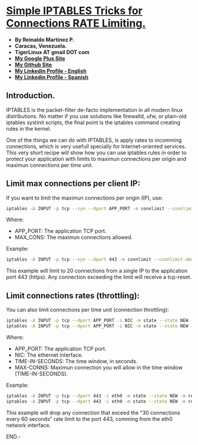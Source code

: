 # [Simple IPTABLES Tricks for Connections RATE Limiting.](http://tigerlinux.github.io)

- **By Reinaldo Martínez P.**
- **Caracas, Venezuela.**
- **TigerLinux AT gmail DOT com**
- **[My Google Plus Site](https://plus.google.com/+ReinaldoMartinez)**
- **[My Github Site](https://github.com/tigerlinux)**
- **[My Linkedin Profile - English](https://ve.linkedin.com/in/tigerlinux/en)**
- **[My Linkedin Profile - Spanish](https://ve.linkedin.com/in/tigerlinux/es)**


## Introduction.

IPTABLES is the packet-filter de-facto implementation in all modern linux distributions. No matter if you use solutions like firewalld, ufw, or plain-old iptables systinit scripts, the final point is the iptables command creating rules in the kernel.

One of the things we can do with IPTABLES, is apply rates to incomming connections, which is very usefull specially for Internet-oriented services. This very short recipe will show how you can use iptables rules in order to protect your application with limits to maximun connections per origin and maximun connections per time unit.


## Limit max connections per client IP:

If you want to limit the maximun connections per origin (IP), use:

```bash
iptables -A INPUT -p tcp --syn --dport APP_PORT -m connlimit --connlimit-above MAX_CONS -j REJECT --reject-with tcp-reset
```

Where:

- APP_PORT: The application TCP port.
- MAX_CONS: The maximun connections allowed.

Example:

```bash
iptables -A INPUT -p tcp --syn --dport 443 -m connlimit --connlimit-above 20 -j REJECT --reject-with tcp-reset
```

This example will limit to 20 connections from a single IP to the application port 443 (https). Any connection exceeding the limit will receive a tcp-reset.
 

## Limit connections rates (throttling):

You can also limit connections per time unit (connection throttling):

```bash
iptables -A INPUT -p tcp --dport APP_PORT -i NIC -m state --state NEW -m recent --set
iptables -A INPUT -p tcp --dport APP_PORT -i NIC -m state --state NEW -m recent --update --seconds TIME-IN-SECONDS --hitcount MAX-CONNS -j DROP
```

Where:

- APP_PORT: The application TCP port.
- NIC: The ethernet interface.
- TIME-IN-SECONDS: The time window, in seconds.
- MAX-CONNS: Maximun connection you will allow in the time window (TIME-IN-SECONDS).

Example:

```bash
iptables -A INPUT -p tcp --dport 443 -i eth0 -m state --state NEW -m recent --set
iptables -A INPUT -p tcp --dport 443 -i eth0 -m state --state NEW -m recent --update --seconds 60 --hitcount 30 -j DROP
```

This example will drop any connection that exceed the "30 connections every 60 seconds" rate limit to the port 443, comming from the eth0 network interface.


END.-

